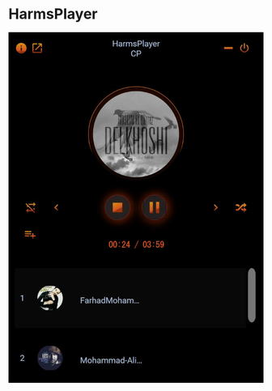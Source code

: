 # HarmsPlayer
![HarmsPlayer](https://github.com/captainpick/HarmsPlayer/blob/master/Asset/MusicPlayer.JPG)